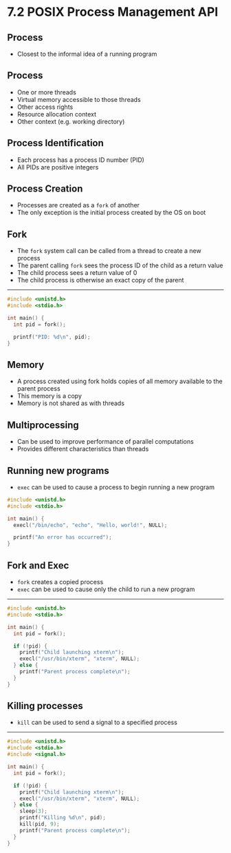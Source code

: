 7.2 POSIX Process Management API
================================

Process
-------

- Closest to the informal idea of a running program

Process
-------

- One or more threads
- Virtual memory accessible to those threads
- Other access rights
- Resource allocation context
- Other context (e.g. working directory)

Process Identification
----------------------

- Each process has a process ID number (PID)
- All PIDs are positive integers

Process Creation
----------------

- Processes are created as a `fork` of another
- The only exception is the initial process created by the OS on boot

Fork
----

- The `fork` system call can be called from a thread to create a new process
- The parent calling `fork` sees the process ID of the child as a return value
- The child process sees a return value of 0
- The child process is otherwise an exact copy of the parent

---

```c
#include <unistd.h>
#include <stdio.h>

int main() {
  int pid = fork();

  printf("PID: %d\n", pid);
}
```

Memory
------

- A process created using fork holds copies of all memory available to the parent process
- This memory is a copy
- Memory is not shared as with threads

Multiprocessing
---------------

- Can be used to improve performance of parallel computations
- Provides different characteristics than threads

Running new programs
--------------------

- `exec` can be used to cause a process to begin running a new program

```c
#include <unistd.h>
#include <stdio.h>

int main() {
  execl("/bin/echo", "echo", "Hello, world!", NULL);

  printf("An error has occurred");
}
```

Fork and Exec
-------------

- `fork` creates a copied process
- `exec` can be used to cause only the child to run a new program

---

```c
#include <unistd.h>
#include <stdio.h>

int main() {
  int pid = fork();

  if (!pid) {
    printf("Child launching xterm\n");
    execl("/usr/bin/xterm", "xterm", NULL);
  } else {
    printf("Parent process complete\n");
  }
}
```

Killing processes
-----------------

- `kill` can be used to send a signal to a specified process

---

```c
#include <unistd.h>
#include <stdio.h>
#include <signal.h>

int main() {
  int pid = fork();

  if (!pid) {
    printf("Child launching xterm\n");
    execl("/usr/bin/xterm", "xterm", NULL);
  } else {
    sleep(3);
    printf("Killing %d\n", pid);
    kill(pid, 9);
    printf("Parent process complete\n");
  }
}
```

